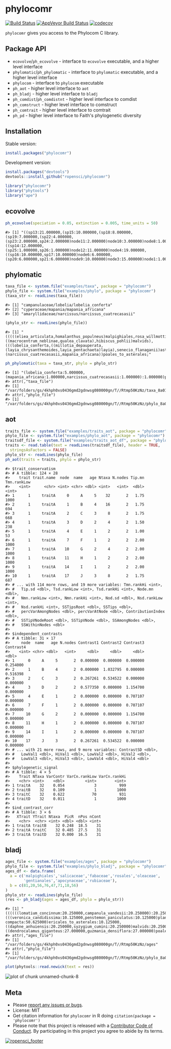 phylocomr
========



[![Build Status](https://travis-ci.org/ropensci/phylocomr.svg?branch=master)](https://travis-ci.org/ropensci/phylocomr)
[![AppVeyor Build Status](https://ci.appveyor.com/api/projects/status/github/ropensci/phylocomr?branch=master&svg=true)](https://ci.appveyor.com/project/jeroenooms/phylocomr)
[![codecov](https://codecov.io/gh/ropensci/phylocomr/branch/master/graph/badge.svg)](https://codecov.io/gh/ropensci/phylocomr)

`phylocomr` gives you access to the Phylocom C library.

## Package API

* `ecovolve`/`ph_ecovolve` - interface to `ecovolve` executable, and a higher
level interface
* `phylomatic`/`ph_phylomatic` - interface to `phylomatic` executable, and a higher
level interface
* `phylocom` - interface to `phylocom` executable
* `ph_aot` - higher level interface to `aot`
* `ph_bladj` - higher level interface to `bladj`
* `ph_comdist`/`ph_comdistnt` - higher level interface to comdist
* `ph_comstruct` - higher level interface to comstruct
* `ph_comtrait` - higher level interface to comtrait
* `ph_pd` - higher level interface to Faith's phylogenetic diversity

## Installation

Stable version:


```r
install.packages("phylocomr")
```

Development version:


```r
install.packages("devtools")
devtools::install_github("ropensci/phylocomr")
```


```r
library("phylocomr")
library("phytools")
library("ape")
```

## ecovolve


```r
ph_ecovolve(speciation = 0.05, extinction = 0.005, time_units = 50)
```

```
#> [1] "((sp13:21.000000,(sp15:10.000000,(sp18:8.000000,(sp19:7.000000,(sp22:4.000000,(sp23:2.000000,sp24:2.000000)node11:2.000000)node10:3.000000)node8:1.000000)node7:2.000000)node5:11.000000)node2:11.000000,((sp14:12.000000,(sp25:1.000000,sp26:1.000000)node12:11.000000)node4:19.000000,((sp16:10.000000,sp17:10.000000)node6:6.000000,(sp20:6.000000,sp21:6.000000)node9:10.000000)node3:15.000000)node1:1.000000)node0:18.000000;\n"
```

## phylomatic


```r
taxa_file <- system.file("examples/taxa", package = "phylocomr")
phylo_file <- system.file("examples/phylo", package = "phylocomr")
(taxa_str <- readLines(taxa_file))
```

```
#> [1] "campanulaceae/lobelia/lobelia_conferta"          
#> [2] "cyperaceae/mapania/mapania_africana"             
#> [3] "amaryllidaceae/narcissus/narcissus_cuatrecasasii"
```

```r
(phylo_str <- readLines(phylo_file))
```

```
#> [1] "(((((eliea_articulata,homalanthus_populneus)malpighiales,rosa_willmottiae),((macrocentrum_neblinae,qualea_clavata),hibiscus_pohlii)malvids),(((lobelia_conferta,((millotia_depauperata,(layia_chrysanthemoides,layia_pentachaeta)layia),senecio_flanaganii)asteraceae)asterales,schwenkia_americana),tapinanthus_buntingii)),(narcissus_cuatrecasasii,mapania_africana))poales_to_asterales;"
```

```r
ph_phylomatic(taxa = taxa_str, phylo = phylo_str)
```

```
#> [1] "(lobelia_conferta:5.000000,(mapania_africana:1.000000,narcissus_cuatrecasasii:1.000000):1.000000)poales_to_asterales;\n"
#> attr(,"taxa_file")
#> [1] "/var/folders/gs/4khph0xs0436gmd2gdnwsg080000gn/T//Rtmp50KzNz/taxa_8a0163f8422a"
#> attr(,"phylo_file")
#> [1] "/var/folders/gs/4khph0xs0436gmd2gdnwsg080000gn/T//Rtmp50KzNz/phylo_8a013fc006ac"
```

## aot


```r
traits_file <- system.file("examples/traits_aot", package = "phylocomr")
phylo_file <- system.file("examples/phylo_aot", package = "phylocomr")
traitsdf_file <- system.file("examples/traits_aot_df", package = "phylocomr")
traits <- read.table(text = readLines(traitsdf_file), header = TRUE,
  stringsAsFactors = FALSE)
phylo_str <- readLines(phylo_file)
ph_aot(traits = traits, phylo = phylo_str)
```

```
#> $trait_conservatism
#> # A tibble: 124 × 28
#>    trait trait.name  node  name   age Ntaxa N.nodes Tip.mn Tmn.rankLow
#>    <int>      <chr> <int> <chr> <dbl> <int>   <int>  <dbl>       <int>
#> 1      1     traitA     0     A     5    32       2   1.75        1000
#> 2      1     traitA     1     B     4    16       2   1.75         694
#> 3      1     traitA     2     C     3     8       2   1.75         668
#> 4      1     traitA     3     D     2     4       2   1.50         238
#> 5      1     traitA     4     E     1     2       2   1.00          53
#> 6      1     traitA     7     F     1     2       2   2.00        1000
#> 7      1     traitA    10     G     2     4       2   2.00        1000
#> 8      1     traitA    11     H     1     2       2   2.00        1000
#> 9      1     traitA    14     I     1     2       2   2.00        1000
#> 10     1     traitA    17     J     3     8       2   1.75         687
#> # ... with 114 more rows, and 19 more variables: Tmn.rankHi <int>,
#> #   Tip.sd <dbl>, Tsd.rankLow <int>, Tsd.rankHi <int>, Node.mn <dbl>,
#> #   Nmn.rankLow <int>, Nmn.rankHi <int>, Nod.sd <dbl>, Nsd.rankLow <int>,
#> #   Nsd.rankHi <int>, SSTipsRoot <dbl>, SSTips <dbl>,
#> #   percVarAmongNodes <dbl>, percVarAtNode <dbl>, ContributionIndex <dbl>,
#> #   SSTipVNodeRoot <dbl>, SSTipVNode <dbl>, SSAmongNodes <dbl>,
#> #   SSWithinNodes <dbl>
#> 
#> $independent_contrasts
#> # A tibble: 31 × 17
#>     node  name   age N.nodes Contrast1 Contrast2 Contrast3 Contrast4
#>    <int> <chr> <dbl>   <int>     <dbl>     <dbl>     <dbl>     <dbl>
#> 1      0     A     5       2  0.000000  0.000000  0.000000  0.254000
#> 2      1     B     4       2  0.000000  1.032795  0.000000  0.516398
#> 3      2     C     3       2  0.267261  0.534522  0.000000  0.000000
#> 4      3     D     2       2  0.577350  0.000000  1.154700  0.000000
#> 5      4     E     1       2  0.000000  0.000000  0.707107  0.000000
#> 6      7     F     1       2  0.000000  0.000000  0.707107  0.000000
#> 7     10     G     2       2  0.000000  0.000000  1.154700  0.000000
#> 8     11     H     1       2  0.000000  0.000000  0.707107  0.000000
#> 9     14     I     1       2  0.000000  0.000000  0.707107  0.000000
#> 10    17     J     3       2  0.267261  0.534522  0.000000  0.000000
#> # ... with 21 more rows, and 9 more variables: ContrastSD <dbl>,
#> #   LowVal1 <dbl>, HiVal1 <dbl>, LowVal2 <dbl>, HiVal2 <dbl>,
#> #   LowVal3 <dbl>, HiVal3 <dbl>, LowVal4 <dbl>, HiVal4 <dbl>
#> 
#> $phylogenetic_signal
#> # A tibble: 4 × 5
#>    Trait NTaxa VarContr VarCn.rankLow VarCn.rankHi
#>    <chr> <int>    <dbl>         <int>        <int>
#> 1 traitA    32    0.054             3          999
#> 2 traitB    32    0.109             1         1000
#> 3 traitC    32    0.622            70          931
#> 4 traitD    32    0.011             1         1000
#> 
#> $ind_contrast_corr
#> # A tibble: 3 × 6
#>   XTrait YTrait Ntaxa  PicR  nPos nCont
#>    <chr>  <chr> <int> <dbl> <dbl> <int>
#> 1 traitA traitB    32 0.248  18.5    31
#> 2 traitA traitC    32 0.485  27.5    31
#> 3 traitA traitD    32 0.000  16.5    31
```

## bladj


```r
ages_file <- system.file("examples/ages", package = "phylocomr")
phylo_file <- system.file("examples/phylo_bladj", package = "phylocomr")
ages_df <- data.frame(
  a = c('malpighiales','salicaceae','fabaceae','rosales','oleaceae',
        'gentianales','apocynaceae','rubiaceae'),
  b = c(81,20,56,76,47,71,18,56)
)
phylo_str <- readLines(phylo_file)
(res <- ph_bladj(ages = ages_df, phylo = phylo_str))
```

```
#> [1] "((((((lomatium_concinnum:20.250000,campanula_vandesii:20.250000):20.250000,(((veronica_candidissima:10.125000,penstemon_paniculatus:10.125000)plantaginaceae:10.125000,justicia_oblonga:20.250000):10.125000,marsdenia_gilgiana:30.375000):10.125000):10.125000,epacris_alba-compacta:50.625000)ericales_to_asterales:10.125000,((daphne_anhuiensis:20.250000,syzygium_cumini:20.250000)malvids:20.250000,ditaxis_clariana:40.500000):20.250000):10.125000,thalictrum_setulosum:70.875000)eudicots:10.125000,((dendrocalamus_giganteus:27.000000,guzmania_densiflora:27.000000)poales:27.000000,warczewiczella_digitata:54.000000):27.000000)malpighiales:1.000000;\n"
#> attr(,"ages_file")
#> [1] "/var/folders/gs/4khph0xs0436gmd2gdnwsg080000gn/T//Rtmp50KzNz/ages"
#> attr(,"phylo_file")
#> [1] "/var/folders/gs/4khph0xs0436gmd2gdnwsg080000gn/T//Rtmp50KzNz/phylo_8a013d2b1dcb"
```

```r
plot(phytools::read.newick(text = res))
```

![plot of chunk unnamed-chunk-8](inst/img/unnamed-chunk-8-1.png)

## Meta

* Please [report any issues or bugs](https://github.com/ropensci/phylocomr/issues).
* License: MIT
* Get citation information for `phylocomr` in R doing `citation(package = 'phylocomr')`
* Please note that this project is released with a [Contributor Code of Conduct](CONDUCT.md). By participating in this project you agree to abide by its terms.

[![ropensci_footer](https://ropensci.org/public_images/github_footer.png)](https://ropensci.org)

